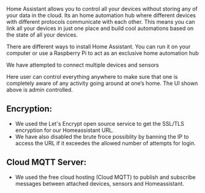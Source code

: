 
Home Assistant allows you to control all your devices without storing any of your data in the cloud. Its an home automation hub where different devices with different protocols communicate with each other. This means you can link all your devices in just one place and build cool automations based on the state of all your devices.

There are different ways to install Home Assistant. You can run it on your computer or use a Raspberry Pi to act as an exclusive home automation hub

We have attempted to connect multiple devices and sensors 

Here user can control everything anywhere to make sure that one is completely aware of any activity going around at one’s home.
The UI shown above is admin controlled.

## Encryption:
- We used the Let's Encrypt open source service to get the SSL/TLS encryption for our Homeassistant URL.
- We have also disabled the brute froce possiblity by banning the IP to access the URL if it exceedes the allowed number of attempts for login.

## Cloud MQTT Server:
- We used the free cloud hosting (Cloud MQTT) to publish and subscribe messages between attached devices, sensors and Homeassistant.

